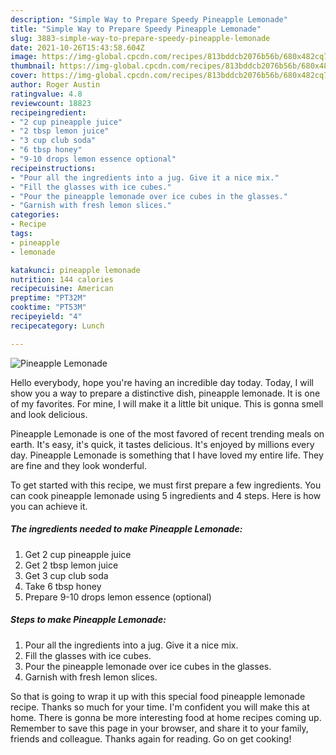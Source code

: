 ```yaml
---
description: "Simple Way to Prepare Speedy Pineapple Lemonade"
title: "Simple Way to Prepare Speedy Pineapple Lemonade"
slug: 3883-simple-way-to-prepare-speedy-pineapple-lemonade
date: 2021-10-26T15:43:58.604Z
image: https://img-global.cpcdn.com/recipes/813bddcb2076b56b/680x482cq70/pineapple-lemonade-recipe-main-photo.jpg
thumbnail: https://img-global.cpcdn.com/recipes/813bddcb2076b56b/680x482cq70/pineapple-lemonade-recipe-main-photo.jpg
cover: https://img-global.cpcdn.com/recipes/813bddcb2076b56b/680x482cq70/pineapple-lemonade-recipe-main-photo.jpg
author: Roger Austin
ratingvalue: 4.8
reviewcount: 18823
recipeingredient:
- "2 cup pineapple juice"
- "2 tbsp lemon juice"
- "3 cup club soda"
- "6 tbsp honey"
- "9-10 drops lemon essence optional"
recipeinstructions:
- "Pour all the ingredients into a jug. Give it a nice mix."
- "Fill the glasses with ice cubes."
- "Pour the pineapple lemonade over ice cubes in the glasses."
- "Garnish with fresh lemon slices."
categories:
- Recipe
tags:
- pineapple
- lemonade

katakunci: pineapple lemonade 
nutrition: 144 calories
recipecuisine: American
preptime: "PT32M"
cooktime: "PT53M"
recipeyield: "4"
recipecategory: Lunch

---
```



![Pineapple Lemonade](https://img-global.cpcdn.com/recipes/813bddcb2076b56b/680x482cq70/pineapple-lemonade-recipe-main-photo.jpg)

Hello everybody, hope you're having an incredible day today. Today, I will show you a way to prepare a distinctive dish, pineapple lemonade. It is one of my favorites. For mine, I will make it a little bit unique. This is gonna smell and look delicious.

Pineapple Lemonade is one of the most favored of recent trending meals on earth. It's easy, it's quick, it tastes delicious. It's enjoyed by millions every day. Pineapple Lemonade is something that I have loved my entire life. They are fine and they look wonderful.




To get started with this recipe, we must first prepare a few ingredients. You can cook pineapple lemonade using 5 ingredients and 4 steps. Here is how you can achieve it.

<!--inarticleads1-->

##### The ingredients needed to make Pineapple Lemonade:

1. Get 2 cup pineapple juice
1. Get 2 tbsp lemon juice
1. Get 3 cup club soda
1. Take 6 tbsp honey
1. Prepare 9-10 drops lemon essence (optional)




<!--inarticleads2-->

##### Steps to make Pineapple Lemonade:

1. Pour all the ingredients into a jug. Give it a nice mix.
1. Fill the glasses with ice cubes.
1. Pour the pineapple lemonade over ice cubes in the glasses.
1. Garnish with fresh lemon slices.




So that is going to wrap it up with this special food pineapple lemonade recipe. Thanks so much for your time. I'm confident you will make this at home. There is gonna be more interesting food at home recipes coming up. Remember to save this page in your browser, and share it to your family, friends and colleague. Thanks again for reading. Go on get cooking!

